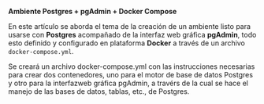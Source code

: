 **Ambiente Postgres + pgAdmin + Docker Compose**

En este artículo se aborda el tema de la creación de un ambiente listo para usarse con **Postgres** acompañado de la interfaz web gráfica **pgAdmin**, todo esto definido y configurado en plataforma **Docker** a través de un archivo `docker-compose.yml`.

Se creará un archivo docker-compose.yml con las instrucciones necesarias para crear dos contenedores, uno para el motor de base de datos Postgres y otro para la interfazweb gráfica pgAdmin, a travérs de la cual se hace el manejo de las bases de datos, tablas, etc., de Postgres.

